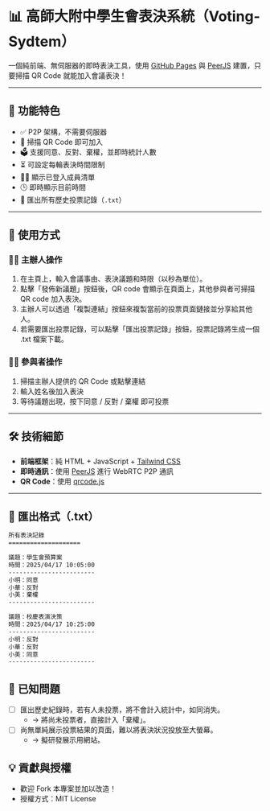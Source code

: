 # 📊 高師大附中學生會表決系統（Voting-Sydtem）

一個純前端、無伺服器的即時表決工具，使用 [GitHub Pages](https://pages.github.com) 與 [PeerJS](https://peerjs.com/) 建置，只要掃描 QR Code 就能加入會議表決！

---

## 🔧 功能特色

- ✅ P2P 架構，不需要伺服器
- 📱 掃描 QR Code 即可加入
- 🗳 支援同意、反對、棄權，並即時統計人數
- ⏳ 可設定每輪表決時間限制
- 🧑‍💼 顯示已登入成員清單
- 🕒 即時顯示目前時間
- 📄 匯出所有歷史投票記錄（`.txt`）

---

## 🚀 使用方式

### 🧑‍💼 主辦人操作

1. 在主頁上，輸入會議事由、表決議題和時限（以秒為單位）。
2. 點擊「發佈新議題」按鈕後，QR code 會顯示在頁面上，其他參與者可掃描 QR code 加入表決。
3. 主辦人可以透過「複製連結」按鈕來複製當前的投票頁面鏈接並分享給其他人。
4. 若需要匯出投票記錄，可以點擊「匯出投票記錄」按鈕，投票記錄將生成一個 .txt 檔案下載。

### 🙋‍♂️ 參與者操作

1. 掃描主辦人提供的 QR Code 或點擊連結
2. 輸入姓名後加入表決
3. 等待議題出現，按下同意 / 反對 / 棄權 即可投票

---

## 🛠 技術細節

- **前端框架**：純 HTML + JavaScript + [Tailwind CSS](https://tailwindcss.com/)
- **即時通訊**：使用 [PeerJS](https://peerjs.com/) 進行 WebRTC P2P 通訊
- **QR Code**：使用 [qrcode.js](https://github.com/soldair/node-qrcode)

---

## 📁 匯出格式（.txt）

```txt
所有表決記錄
====================

議題：學生會預算案
時間：2025/04/17 10:05:00
------------------------
小明：同意
小華：反對
小美：棄權
------------------------

議題：校慶表演決策
時間：2025/04/17 10:25:00
------------------------
小明：反對
小華：反對
小美：同意
------------------------
```
## 🍳 已知問題

- [ ] 匯出歷史紀錄時，若有人未投票，將不會計入統計中，如同消失。
  - → 將尚未投票者，直接計入「棄權」。
- [ ] 尚無單純展示投票結果的頁面，難以將表決狀況投放至大螢幕。
  - → 擬研發展示用網站。

## 💡 貢獻與授權

- 歡迎 Fork 本專案並加以改造！
- 授權方式：MIT License
